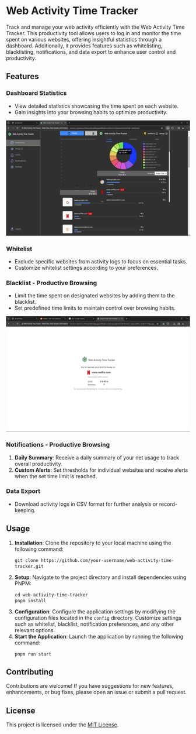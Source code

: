 <h1>Web Activity Time Tracker</h1>
<p>
  Track and manage your web activity efficiently with the Web Activity Time Tracker. This
  productivity tool allows users to log in and monitor the time spent on various websites, offering
  insightful statistics through a dashboard. Additionally, it provides features such as
  whitelisting, blacklisting, notifications, and data export to enhance user control and
  productivity.
</p>

<h2>Features</h2>

<h3>Dashboard Statistics</h3>
<ul>
  <li>View detailed statistics showcasing the time spent on each website.</li>
  <li>Gain insights into your browsing habits to optimize productivity.</li>
</ul>
<img src="dashboard_image.png" alt="Dashboard Screenshot">

<h3>Whitelist</h3>
<ul>
  <li>Exclude specific websites from activity logs to focus on essential tasks.</li>
  <li>Customize whitelist settings according to your preferences.</li>
</ul>

<h3>Blacklist - Productive Browsing</h3>
<ul>
  <li>Limit the time spent on designated websites by adding them to the blacklist.</li>
  <li>Set predefined time limits to maintain control over browsing habits.</li>
</ul>
<img src="blacklist_image.png" alt="Blacklist Screenshot">

<h3>Notifications - Productive Browsing</h3>
<ol>
  <li>
    <strong>Daily Summary</strong>: Receive a daily summary of your net usage to track overall
    productivity.
  </li>
  <li>
    <strong>Custom Alerts</strong>: Set thresholds for individual websites and receive alerts when
    the set time limit is reached.
  </li>
</ol>

<h3>Data Export</h3>
<ul>
  <li>Download activity logs in CSV format for further analysis or record-keeping.</li>
</ul>



<h2>Usage</h2>
<ol>
    <li><strong>Installation</strong>: Clone the repository to your local machine using the following command:</li>
    <pre><code>git clone https://github.com/your-username/web-activity-time-tracker.git</code></pre>
    <li><strong>Setup</strong>: Navigate to the project directory and install dependencies using PNPM:</li>
    <pre><code>cd web-activity-time-tracker
pnpm install</code></pre>
    <li><strong>Configuration</strong>: Configure the application settings by modifying the configuration files located in the <code>config</code> directory. Customize settings such as whitelist, blacklist, notification preferences, and any other relevant options.</li>
    <li><strong>Start the Application</strong>: Launch the application by running the following command:</li>
    <pre><code>pnpm run start</code></pre>
    
</ol>

<h2>Contributing</h2>
<p>
  Contributions are welcome! If you have suggestions for new features, enhancements, or bug fixes,
  please open an issue or submit a pull request.
</p>

<h2>License</h2>
<p>This project is licensed under the <a href="LICENSE">MIT License</a>.</p>

